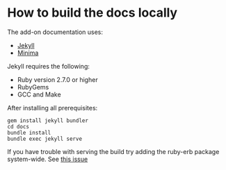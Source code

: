 # How to build the docs locally
The add-on documentation uses:
- [Jekyll](https://jekyllrb.com/docs/installation/)
- [Minima](https://github.com/jekyll/minima)

Jekyll requires the following:

- Ruby version 2.7.0 or higher
- RubyGems
- GCC and Make

After installing all prerequisites:

    gem install jekyll bundler
    cd docs
    bundle install
    bundle exec jekyll serve


If you have trouble with serving the build try adding the ruby-erb package system-wide. See [this issue](https://talk.jekyllrb.com/t/cannot-exec-jekyll/9434)
